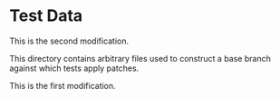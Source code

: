 # Test Data

This is the second modification.

This directory contains arbitrary files used to construct a base branch against
which tests apply patches.

This is the first modification.
